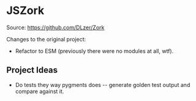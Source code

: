 # JSZork

Source: https://github.com/DLzer/Zork

Changes to the original project:

- Refactor to ESM (previously there were no modules at all, wtf).

## Project Ideas

- Do tests they way pygments does -- generate golden test output and compare against it.
